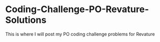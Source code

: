 # Coding-Challenge-PO-Revature-Solutions
This is where I will post my PO coding challenge problems for Revature
